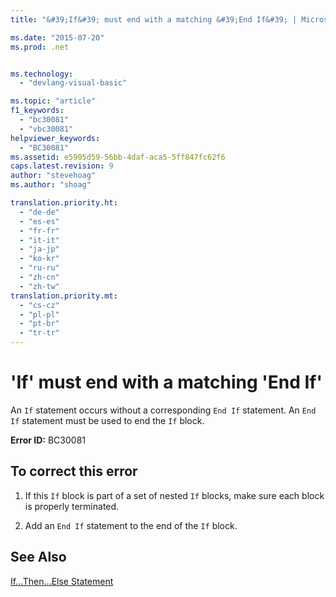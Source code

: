 ```yaml
---
title: "&#39;If&#39; must end with a matching &#39;End If&#39; | Microsoft Docs"

ms.date: "2015-07-20"
ms.prod: .net


ms.technology: 
  - "devlang-visual-basic"

ms.topic: "article"
f1_keywords: 
  - "bc30081"
  - "vbc30081"
helpviewer_keywords: 
  - "BC30081"
ms.assetid: e5905d59-56bb-4daf-aca5-5ff847fc62f6
caps.latest.revision: 9
author: "stevehoag"
ms.author: "shoag"

translation.priority.ht: 
  - "de-de"
  - "es-es"
  - "fr-fr"
  - "it-it"
  - "ja-jp"
  - "ko-kr"
  - "ru-ru"
  - "zh-cn"
  - "zh-tw"
translation.priority.mt: 
  - "cs-cz"
  - "pl-pl"
  - "pt-br"
  - "tr-tr"
---
```

# &#39;If&#39; must end with a matching &#39;End If&#39;
An `If` statement occurs without a corresponding `End If` statement. An `End If` statement must be used to end the `If` block.  
  
 **Error ID:** BC30081  
  
## To correct this error  
  
1.  If this `If` block is part of a set of nested `If` blocks, make sure each block is properly terminated.  
  
2.  Add an `End If` statement to the end of the `If` block.  
  
## See Also  
 [If...Then...Else Statement](../../visual-basic/language-reference/statements/if-then-else-statement.md)